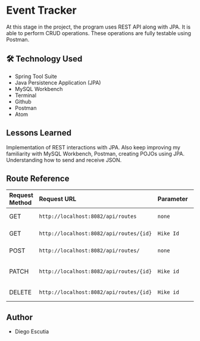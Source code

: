 # Event Tracker 

At this stage in the project, the program uses REST API along with JPA. It is able to perform CRUD operations. These operations are fully testable using Postman. 

 



## 🛠 Technology Used

- Spring Tool Suite
- Java Persistence Application (JPA)
- MySQL Workbench
- Terminal 
- Github
- Postman
- Atom



## Lessons Learned


Implementation of REST interactions with JPA. Also keep improving my familiarity with MySQL Workbench, Postman, creating POJOs using JPA. Understanding how to send and receive JSON.  



## Route Reference



|Request Method| Request URL | Parameter     | Description                |
| :------------| :--------   | :-------      | :------------------------- |
|GET| `http://localhost:8082/api/routes` | `none` | List of all Hikes |
|GET|`http://localhost:8082/api/routes/{id}`| `Hike Id`| Finds a hike by Id|
|POST|`http://localhost:8082/api/routes/`|`none`| Creates a new Hike|
|PATCH|`http://localhost:8082/api/routes/{id}`|`Hike id`| Updates an existing Hike|
|DELETE|`http://localhost:8082/api/routes/{id}`|`Hike id`| Deletes a Hike

## Author

- Diego Escutia


